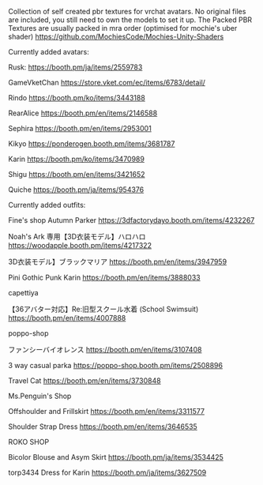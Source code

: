 Collection of self created pbr textures for vrchat avatars.
No original files are included, you still need to own the models to set it up.
The Packed PBR Textures are usually packed in mra order (optimised for mochie's uber shader)
https://github.com/MochiesCode/Mochies-Unity-Shaders

Currently added avatars:

Rusk:
https://booth.pm/ja/items/2559783

GameVketChan
https://store.vket.com/ec/items/6783/detail/

Rindo
https://booth.pm/ko/items/3443188

RearAlice
https://booth.pm/en/items/2146588

Sephira
https://booth.pm/en/items/2953001

Kikyo
https://ponderogen.booth.pm/items/3681787

Karin
https://booth.pm/ko/items/3470989

Shigu
https://booth.pm/en/items/3421652

Quiche
https://booth.pm/ja/items/954376

Currently added outfits:

Fine's shop
Autumn Parker
https://3dfactorydayo.booth.pm/items/4232267

Noah's Ark
専用【3D衣装モデル】ハロハロ
https://woodapple.booth.pm/items/4217322

3D衣装モデル】ブラックマリア
https://booth.pm/en/items/3947959

Pini
Gothic Punk Karin
https://booth.pm/en/items/3888033

capettiya

【36アバター対応】Re:旧型スクール水着
(School Swimsuit)
https://booth.pm/en/items/4007888

poppo-shop

ファンシーバイオレンス
https://booth.pm/en/items/3107408

3 way casual parka
https://poppo-shop.booth.pm/items/2508896

Travel Cat
https://booth.pm/en/items/3730848

Ms.Penguin's Shop

Offshoulder and Frillskirt
https://booth.pm/en/items/3311577

Shoulder Strap Dress
https://booth.pm/en/items/3646535

ROKO SHOP

Bicolor Blouse and Asym Skirt
https://booth.pm/ja/items/3534425

torp3434
Dress for Karin
https://booth.pm/ja/items/3627509
